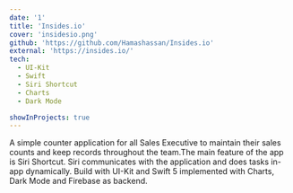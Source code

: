 ```yaml
---
date: '1'
title: 'Insides.io'
cover: 'insidesio.png'
github: 'https://github.com/Hamashassan/Insides.io'
external: 'https://insides.io/'
tech:
  - UI-Kit
  - Swift
  - Siri Shortcut
  - Charts
  - Dark Mode

showInProjects: true
---
```


A simple counter application for all Sales Executive to maintain their sales counts and keep records throughout the team.The main feature of the app is Siri Shortcut. Siri communicates with the application and does tasks in-app dynamically. Build with UI-Kit and Swift 5 implemented with Charts, Dark Mode and Firebase as backend.

